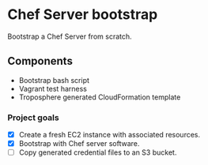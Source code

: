 # Chef Server bootstrap

Bootstrap a Chef Server from scratch.

## Components

* Bootstrap bash script
* Vagrant test harness
* Troposphere generated CloudFormation template

### Project goals

* [x] Create a fresh EC2 instance with associated resources.
* [x] Bootstrap with Chef server software.
* [ ] Copy generated credential files to an S3 bucket.
